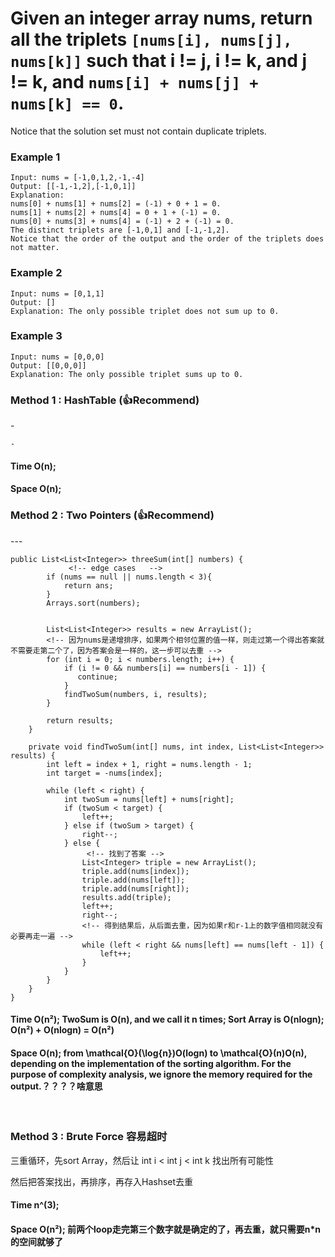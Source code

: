 # Given an integer array nums, return all the triplets ```[nums[i], nums[j], nums[k]]``` such that i != j, i != k, and j != k, and ```nums[i] + nums[j] + nums[k] == 0```.


<p>Notice that the solution set must not contain duplicate triplets.
</p>

<p></p>

### Example 1

```
Input: nums = [-1,0,1,2,-1,-4]
Output: [[-1,-1,2],[-1,0,1]]
Explanation: 
nums[0] + nums[1] + nums[2] = (-1) + 0 + 1 = 0.
nums[1] + nums[2] + nums[4] = 0 + 1 + (-1) = 0.
nums[0] + nums[3] + nums[4] = (-1) + 2 + (-1) = 0.
The distinct triplets are [-1,0,1] and [-1,-1,2].
Notice that the order of the output and the order of the triplets does not matter.
```
### Example 2
```
Input: nums = [0,1,1]
Output: []
Explanation: The only possible triplet does not sum up to 0.
```
### Example 3
```
Input: nums = [0,0,0]
Output: [[0,0,0]]
Explanation: The only possible triplet sums up to 0.
```

### Method 1 : HashTable (:+1:Recommend)
<p>-</p>

```
-
```

#### Time O(n); 
#### Space O(n);


### Method 2 : Two Pointers (:+1:Recommend)
<p>---</p>

```
public List<List<Integer>> threeSum(int[] numbers) {
             <!-- edge cases   -->
        if (nums == null || nums.length < 3){
            return ans;
        }
        Arrays.sort(numbers);
        
        
        List<List<Integer>> results = new ArrayList();
        <!-- 因为nums是递增排序，如果两个相邻位置的值一样，则走过第一个得出答案就不需要走第二个了，因为答案会是一样的，这一步可以去重 -->
        for (int i = 0; i < numbers.length; i++) {
            if (i != 0 && numbers[i] == numbers[i - 1]) {
               continue;
            }
            findTwoSum(numbers, i, results);
        }
        
        return results;
    }
    
    private void findTwoSum(int[] nums, int index, List<List<Integer>> results) {
        int left = index + 1, right = nums.length - 1;
        int target = -nums[index];
        
        while (left < right) {
            int twoSum = nums[left] + nums[right];
            if (twoSum < target) {
                left++;
            } else if (twoSum > target) {
                right--;
            } else {
                 <!-- 找到了答案 -->
                List<Integer> triple = new ArrayList();
                triple.add(nums[index]);
                triple.add(nums[left]);
                triple.add(nums[right]);
                results.add(triple);
                left++;
                right--;
                <!-- 得到结果后，从后面去重，因为如果r和r-1上的数字值相同就没有必要再走一遍 -->
                while (left < right && nums[left] == nums[left - 1]) {
                    left++;
                }
            }
        }
    }
}

```
#### Time O(n²); TwoSum is O(n), and we call it n times; Sort Array is O(nlogn); O(n²) + O(nlogn) = O(n²)
#### Space O(n); from \mathcal{O}(\log{n})O(logn) to \mathcal{O}(n)O(n), depending on the implementation of the sorting algorithm. For the purpose of complexity analysis, we ignore the memory required for the output.？？？？啥意思



<br>

### Method 3 : Brute Force 容易超时
<p>三重循环，先sort Array，然后让 int i < int j < int k 找出所有可能性</p>
<p>然后把答案找出，再排序，再存入Hashset去重</p>

#### Time n^(3); 
#### Space O(n²); 前两个loop走完第三个数字就是确定的了，再去重，就只需要n*n的空间就够了
